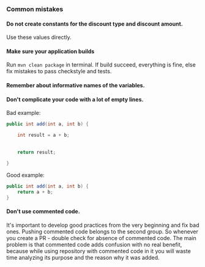### Common mistakes

#### Do not create constants for the discount type and discount amount.
Use these values directly.

#### Make sure your application builds
Run `mvn clean package` in terminal. 
If build succeed, everything is fine, else fix mistakes to pass checkstyle and tests.

#### Remember about informative names of the variables.

#### Don't complicate your code with a lot of empty lines.

Bad example:
```java
public int add(int a, int b) {

    int result = a + b;
    
    
    return result;
    
}
```

Good example:
```java
public int add(int a, int b) {
    return a + b;
}
```

#### Don't use commented code.
It's important to develop good practices from the very beginning and fix bad ones. Pushing commented code belongs to the second group.
So whenever you create a PR - double check for absence of commented code.
The main problem is that commented code adds confusion with no real benefit, because while using repository
with commented code in it you will waste time analyzing its purpose and the reason why it was added. 
